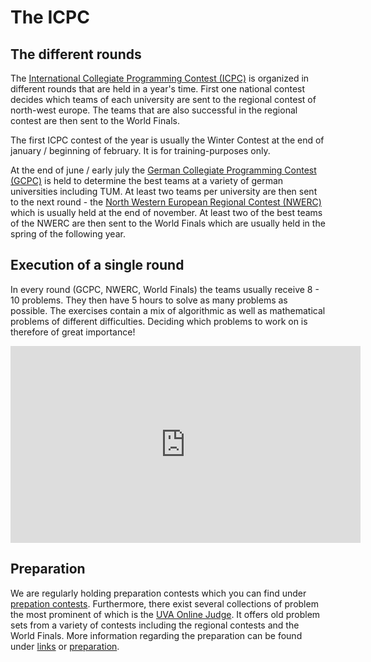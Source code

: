 # The ICPC

## The different rounds

The [International Collegiate Programming Contest (ICPC)](http://icpc.baylor.edu/) is organized in different rounds that are held in a year's time. First one national contest decides which teams of each university are sent to the regional contest of north-west europe. The teams that are also successful in the regional contest are then sent to the World Finals.

The first ICPC contest of the year is usually the Winter Contest at the end of january / beginning of february. It is for training-purposes only.

At the end of june / early july the [German Collegiate Programming Contest (GCPC)](http://gcpc.nwerc.eu/) is held to determine the best teams at a variety of german universities including TUM. At least two teams per university are then sent to the next round - the [North Western European Regional Contest (NWERC)](http://nwerc.eu/) which is usually held at the end of november. At least two of the best teams of the NWERC are then sent to the World Finals which are usually held in the spring of the following year.

## Execution of a single round

In every round (GCPC, NWERC, World Finals) the teams usually receive 8 - 10 problems. They then have 5 hours to solve as many problems as possible. The exercises contain a mix of algorithmic as well as mathematical problems of different difficulties. Deciding which problems to work on is therefore of great importance!

<div style="width:100%; text-align:center">
<iframe width="560" height="315" src="https://www.youtube.com/embed/s0Qh-gy7ktA" frameborder="0" allowfullscreen></iframe>
</div>

## Preparation

We are regularly holding preparation contests which you can find under [prepation contests](/contests). Furthermore, there exist several collections of problem the most prominent of which is the [UVA Online Judge](https://uva.onlinejudge.org). It offers old problem sets from a variety of contests including the regional contests and the World Finals. More information regarding the preparation can be found under [links](../preparation/links) or [preparation](/preparation).
